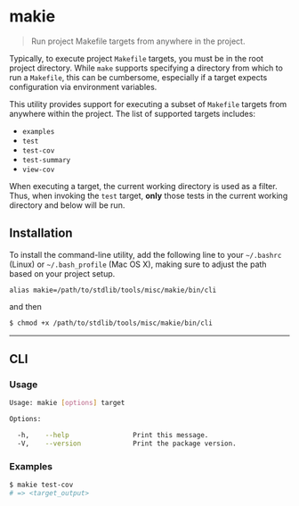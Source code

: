 makie
===
> Run project Makefile targets from anywhere in the project.

<!-- <intro> -->
Typically, to execute project `Makefile` targets, you must be in the root project directory. While `make` supports specifying a directory from which to run a `Makefile`, this can be cumbersome, especially if a target expects configuration via environment variables.

This utility provides support for executing a subset of `Makefile` targets from anywhere within the project. The list of supported targets includes:

* `examples`
* `test`
* `test-cov`
* `test-summary`
* `view-cov`

When executing a target, the current working directory is used as a filter. Thus, when invoking the `test` target, __only__ those tests in the current working directory and below will be run.

<!-- </intro> -->

<!-- <installation> -->
## Installation

To install the command-line utility, add the following line to your `~/.bashrc` (Linux) or `~/.bash_profile` (Mac OS X), making sure to adjust the path based on your project setup.

```
alias makie=/path/to/stdlib/tools/misc/makie/bin/cli
```

and then

``` bash
$ chmod +x /path/to/stdlib/tools/misc/makie/bin/cli
```

<!-- </installation> -->

<!-- <cli> -->
---
## CLI

<!-- <usage> -->
### Usage

``` bash
Usage: makie [options] target

Options:

  -h,    --help                Print this message.
  -V,    --version             Print the package version.
```
<!-- </usage> -->

<!-- <examples> -->
### Examples

``` bash
$ makie test-cov
# => <target_output>
```
<!-- </examples> -->
<!-- </cli> -->

<!-- <links> -->
<!-- </links> -->
